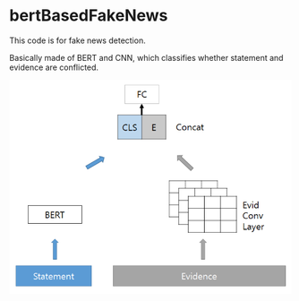 # bertBasedFakeNews

This code is for fake news detection.

Basically made of BERT and CNN, which classifies whether statement and evidence are conflicted.

![architecture](./bertCNNFND.png)
